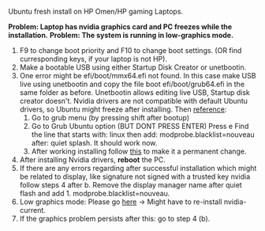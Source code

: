 Ubuntu fresh install on HP Omen/HP gaming Laptops.


**Problem: Laptop has  nvidia graphics card and PC freezes while the installation.**
**Problem: The system is running in low-graphics mode.**


1. F9 to change boot priority and F10 to change boot settings. (OR find curresponding keys, if your laptop is not HP).
1. Make a bootable USB using either Startup Disk Creator or unetbootin.
1. One error might be efi/boot/mmx64.efi not found. In this case make USB live using unetbootin and copy the file boot efi/boot/grub64.efi in the same folder as before. Unetbootin allows editing live USB, Startup disk creator doesn't.
Nvidia drivers are not compatible with default Ubuntu drivers, so Ubuntu might freeze after installing. Then [reference](https://askubuntu.com/questions/1057659/freeze-installing-ubuntu-18-04-on-omen-by-hp):
    1. Go to grub menu (by pressing shift after bootup)
    1. Go to Grub Ubuntu option (BUT DONT PRESS ENTER) Press e Find the line that starts with: linux then add: modprobe.blacklist=nouveau after: quiet splash. It should work now.
    1. After working installing follow [this](https://linuxconfig.org/how-to-disable-nouveau-nvidia-driver-on-ubuntu-18-04-bionic-beaver-linux) to make it a permanent change. 
1. After installing Nvidia drivers, **reboot** the PC. 
1. If there are any errors regarding after successful installation which might be related to display, like signature not signed with a trusted key nvidia follow steps 4 after b. Remove the display manager name after quiet flash and add 1. modprobe.blacklist=nouveau.
1. Low graphics mode: Please go [here](https://askubuntu.com/questions/141606/how-to-fix-the-system-is-running-in-low-graphics-mode-error) → Might have to re-install nvidia-current.
1. If the graphics problem persists after this: go to step 4 (b).
